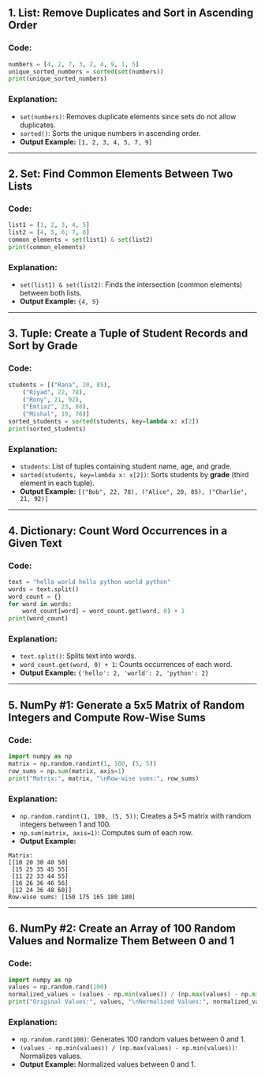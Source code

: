 
## 1. List: Remove Duplicates and Sort in Ascending Order

### **Code:**
```python
numbers = [4, 2, 7, 3, 2, 4, 9, 1, 5]
unique_sorted_numbers = sorted(set(numbers))
print(unique_sorted_numbers)
```

### **Explanation:**
- `set(numbers)`: Removes duplicate elements since sets do not allow duplicates.
- `sorted()`: Sorts the unique numbers in ascending order.
- **Output Example:** `[1, 2, 3, 4, 5, 7, 9]`

---

## 2. Set: Find Common Elements Between Two Lists

### **Code:**
```python
list1 = [1, 2, 3, 4, 5]
list2 = [4, 5, 6, 7, 8]
common_elements = set(list1) & set(list2)
print(common_elements)
```

### **Explanation:**
- `set(list1) & set(list2)`: Finds the intersection (common elements) between both lists.
- **Output Example:** `{4, 5}`

---

## 3. Tuple: Create a Tuple of Student Records and Sort by Grade

### **Code:**
```python
students = [("Rana", 20, 85),
    ("Riyad", 22, 78),
    ("Rony", 21, 92),
    ("Emtiaz", 23, 88),
    ("Mishal", 19, 76)]
sorted_students = sorted(students, key=lambda x: x[2])
print(sorted_students)
```

### **Explanation:**
- `students`: List of tuples containing student name, age, and grade.
- `sorted(students, key=lambda x: x[2])`: Sorts students by **grade** (third element in each tuple).
- **Output Example:** `[("Bob", 22, 78), ("Alice", 20, 85), ("Charlie", 21, 92)]`

---

## 4. Dictionary: Count Word Occurrences in a Given Text

### **Code:**
```python
text = "hello world hello python world python"
words = text.split()
word_count = {}
for word in words:
    word_count[word] = word_count.get(word, 0) + 1
print(word_count)
```

### **Explanation:**
- `text.split()`: Splits text into words.
- `word_count.get(word, 0) + 1`: Counts occurrences of each word.
- **Output Example:** `{'hello': 2, 'world': 2, 'python': 2}`

---

## 5. NumPy #1: Generate a 5x5 Matrix of Random Integers and Compute Row-Wise Sums

### **Code:**
```python
import numpy as np
matrix = np.random.randint(1, 100, (5, 5))
row_sums = np.sum(matrix, axis=1)
print("Matrix:", matrix, "\nRow-wise sums:", row_sums)
```

### **Explanation:**
- `np.random.randint(1, 100, (5, 5))`: Creates a 5×5 matrix with random integers between 1 and 100.
- `np.sum(matrix, axis=1)`: Computes sum of each row.
- **Output Example:**
```
Matrix:
[[10 20 30 40 50]
 [15 25 35 45 55]
 [11 22 33 44 55]
 [16 26 36 46 56]
 [12 24 36 48 60]]
Row-wise sums: [150 175 165 180 180]
```
---
## 6. NumPy #2: Create an Array of 100 Random Values and Normalize Them Between 0 and 1

### **Code:**
```python
import numpy as np
values = np.random.rand(100)
normalized_values = (values - np.min(values)) / (np.max(values) - np.min(values))
print("Original Values:", values, "\nNormalized Values:", normalized_values)
```

### **Explanation:**
- `np.random.rand(100)`: Generates 100 random values between 0 and 1.
- `(values - np.min(values)) / (np.max(values) - np.min(values))`: Normalizes values.
- **Output Example:** Normalized values between 0 and 1.
